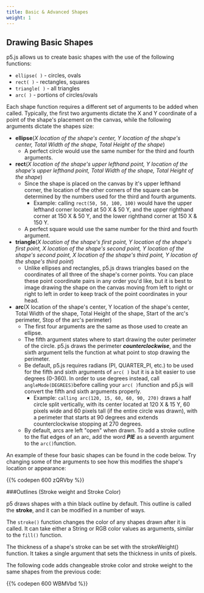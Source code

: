 ```yaml
---
title: Basic & Advanced Shapes
weight: 1
---
```

## Drawing Basic Shapes

p5.js allows us to create basic shapes with the use of the following functions:

* `ellipse( )` - circles, ovals
* `rect( )` - rectangles, squares
* `triangle( )` - all triangles
* `arc( )` - portions of circles/ovals

Each shape function requires a different set of arguments to be added when called. Typically, the first two arguments dictate the X and Y coordinate of a point of the shape's placement on the canvas, while the following arguments dictate the shapes size:

* **ellipse**(_X location of the shape's center, Y location of the shape's center, Total Width of the shape, Total Height of the shape_)
  * A perfect circle would use the same number for the third and fourth arguments.
* **rect**(_X location of the shape's upper lefthand point, Y location of the shape's upper lefthand point, Total Width of the shape, Total Height of the shape_)
  * Since the shape is placed on the canvas by it's upper lefthand corner, the location of the other corners of the square can be determined by the numbers used for the third and fourth arguments.
    * Example: calling `rect(50, 50, 100, 100)` would have the upper lefthand corner located at 50 X & 50 Y, and the upper righthand corner at 150 X & 50 Y, and the lower righthand corner at 150 X & 150 Y.
  * A perfect square would use the same number for the third and fourth argument.
* **triangle**(_X location of the shape's first point, Y location of the shape's first point, X location of the shape's second point, Y location of the shape's second point, X location of the shape's third point, Y location of the shape's third point_)
  * Unlike ellipses and rectangles, p5.js draws triangles based on the coordinates of all three of the shape's corner points. You can place these point coordinate pairs in any order you'd like, but it is best to image drawing the shape on the canvas moving from left to right or right to left in order to keep track of the point coordinates in your head.
* **arc**(X location of the shape's center, Y location of the shape's center, Total Width of the shape, Total Height of the shape, Start of the arc's perimeter, Stop of the arc's perimeter)
  * The first four arguments are the same as those used to create an ellipse. 
  * The fifth argument states where to start drawing the outer perimeter of the circle. p5.js draws the perimeter _**counterclockwise**_, and the sixth argument tells the function at what point to stop drawing the perimeter.
  * Be default, p5.js requires radians (PI, QUARTER_PI, etc.) to be used for the fifth and sixth arguments of `arc( )` but it is a bit easier to use degrees (0-360). In order to use degrees instead, call `angleMode(DEGREES)`before calling your `arc( )`function and p5.js will convert the fifth and sixth arguments properly.
    * Example: `calling arc(120, 15, 60, 60, 90, 270)` draws a half circle split vertically, with its center located at 120 X & 15 Y, 60 pixels wide and 60 pixels tall (if the entire circle was drawn), with a perimeter that starts at 90 degrees and extends counterclockwise stopping at 270 degrees.
  * By default, arcs are left "open" when drawn. To add a stroke outline to the flat edges of an arc, add the word **_PIE_** as a seventh argument to the `arc()`function.

An example of these four basic shapes can be found in the code below. Try changing some of the arguments to see how this modifies the shape's location or appearance:

{{% codepen 600 zQRVby %}}

\###Outlines (Stroke weight and Stroke Color)

p5 draws shapes with a thin black outline by default. This outline is called the **stroke**, and it can be modified in a number of ways.

The `stroke()` function changes the color of any shapes drawn after it is called. It can take either a String or RGB color values as arguments, similar to the `fill()` function. 

The thickness of a shape's stroke can be set with the strokeWeight() function. It takes a single argument that sets the thickness in units of pixels.

The following code adds changeable stroke color and stroke weight to the same shapes from the previous code:

{{% codepen 600 WBMVbd %}}
